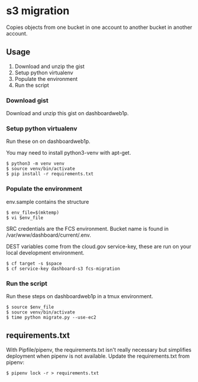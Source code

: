 # s3 migration

Copies objects from one bucket in one account to another bucket in another
account.

## Usage

1. Download and unzip the gist
1. Setup python virtualenv
1. Populate the environment
1. Run the script

### Download gist

Download and unzip this gist on dashboardweb1p.

### Setup python virtualenv

Run these on on dashboardweb1p.

You may need to install python3-venv with apt-get.

    $ python3 -m venv venv
    $ source venv/bin/activate
    $ pip install -r requirements.txt

### Populate the environment

env.sample contains the structure

    $ env_file=$(mktemp)
    $ vi $env_file

SRC credentials are the FCS environment. Bucket name is found in /var/www/dashboard/current/.env.

DEST variables come from the cloud.gov service-key, these are run on your local
development environment.

    $ cf target -s $space
    $ cf service-key dashboard-s3 fcs-migration

### Run the script

Run these steps on dashboardweb1p in a tmux environment.

    $ source $env_file
    $ source venv/bin/activate
    $ time python migrate.py --use-ec2


## requirements.txt

With Pipfile/pipenv, the requirements.txt isn't really necessary but simplifies
deployment when pipenv is not available. Update the requirements.txt from
pipenv:

    $ pipenv lock -r > requirements.txt
